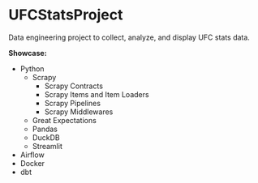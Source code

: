 # UFCStatsProject
Data engineering project to collect, analyze, and display UFC stats data.

**Showcase:**
- Python
    - Scrapy
        - Scrapy Contracts
        - Scrapy Items and Item Loaders
        - Scrapy Pipelines
        - Scrapy Middlewares
    - Great Expectations
    - Pandas
    - DuckDB
    - Streamlit
- Airflow
- Docker
- dbt
